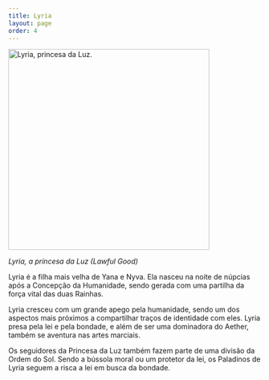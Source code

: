```yaml
---
title: Lyria
layout: page
order: 4
---
```


<img src="../../assets/divindades/lyria.jpg" alt="Lyria, princesa da Luz." width="400"/>

*Lyria, a princesa da Luz (Lawful Good)* 

Lyria é a filha mais velha de Yana e Nyva. Ela nasceu na noite de núpcias após a Concepção da Humanidade, sendo gerada com uma partilha da força vital das duas Rainhas. 

Lyria cresceu com um grande apego pela humanidade, sendo um dos aspectos mais próximos a compartilhar traços de identidade com eles. Lyria presa pela lei e pela bondade, e além de ser uma dominadora do Aether, também se aventura nas artes marciais. 

Os seguidores da Princesa da Luz também fazem parte de uma divisão da Ordem do Sol. Sendo a bússola moral ou um protetor da lei, os Paladinos de Lyria seguem a risca a lei em busca da bondade. 